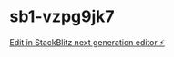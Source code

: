 # sb1-vzpg9jk7

[Edit in StackBlitz next generation editor ⚡️](https://stackblitz.com/~/github.com/nel528/sb1-vzpg9jk7)